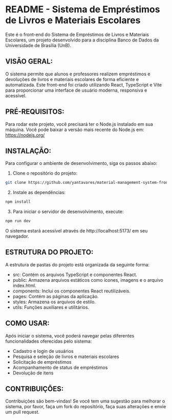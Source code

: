# README - Sistema de Empréstimos de Livros e Materiais Escolares

Este é o front-end do Sistema de Empréstimos de Livros e Materiais Escolares, um projeto desenvolvido para a disciplina Banco de Dados da Universidade de Brasília (UnB).

VISÃO GERAL:
------------
O sistema permite que alunos e professores realizem empréstimos e devoluções de livros e materiais escolares de forma eficiente e automatizada. Este front-end foi criado utilizando React, TypeScript e Vite para proporcionar uma interface de usuário moderna, responsiva e acessível.

PRÉ-REQUISITOS:
----------------
Para rodar este projeto, você precisará ter o Node.js instalado em sua máquina. Você pode baixar a versão mais recente do Node.js em: https://nodejs.org/

INSTALAÇÃO:
------------
Para configurar o ambiente de desenvolvimento, siga os passos abaixo:

1. Clone o repositório do projeto:

```bash
git clone https://github.com/yantavares/material-management-system-front
```

2. Instale as dependências:

```bash
npm install
```


3. Para iniciar o servidor de desenvolvimento, execute:

```bash
npm run dev
```

O sistema estará acessível através de http://localhost:5173/ em seu navegador.

ESTRUTURA DO PROJETO:
---------------------
A estrutura de pastas do projeto está organizada da seguinte forma:
- src: Contém os arquivos TypeScript e componentes React.
- public: Armazena arquivos estáticos como ícones, imagens e o arquivo index.html.
- components: Inclui os componentes React reutilizáveis.
- pages: Contém as páginas da aplicação.
- styles: Armazena os arquivos de estilo.
- utils: Funções auxiliares e utilitários.

COMO USAR:
-----------
Após iniciar o sistema, você poderá navegar pelas diferentes funcionalidades oferecidas pelo sistema:
- Cadastro e login de usuários
- Pesquisa e seleção de livros e materiais escolares
- Solicitação de empréstimos
- Acompanhamento de status de empréstimos
- Devolução de itens

CONTRIBUIÇÕES:
---------------
Contribuições são bem-vindas! Se você tem uma sugestão para melhorar o sistema, por favor, faça um fork do repositório, faça suas alterações e envie um pull request.




